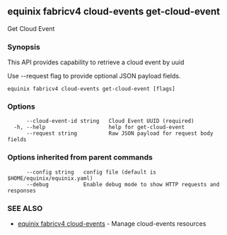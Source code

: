 ## equinix fabricv4 cloud-events get-cloud-event

Get Cloud Event

### Synopsis

This API provides capability to retrieve a cloud event by uuid

Use --request flag to provide optional JSON payload fields.

```
equinix fabricv4 cloud-events get-cloud-event [flags]
```

### Options

```
      --cloud-event-id string   Cloud Event UUID (required)
  -h, --help                    help for get-cloud-event
      --request string          Raw JSON payload for request body fields
```

### Options inherited from parent commands

```
      --config string   config file (default is $HOME/equinix/equinix.yaml)
      --debug           Enable debug mode to show HTTP requests and responses
```

### SEE ALSO

* [equinix fabricv4 cloud-events](equinix_fabricv4_cloud-events.md)	 - Manage cloud-events resources

